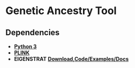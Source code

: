 # Genetic Ancestry Tool

## Dependencies

* **[Python 3](https://www.python.org/downloads/)**
* **[PLINK](http://zzz.bwh.harvard.edu/plink/)**
* **EIGENSTRAT** **[Download](https://data.broadinstitute.org/alkesgroup/EIGENSOFT/),[Code/Examples/Docs](https://github.com/DReichLab/EIG/tree/master/EIGENSTRAT)**

